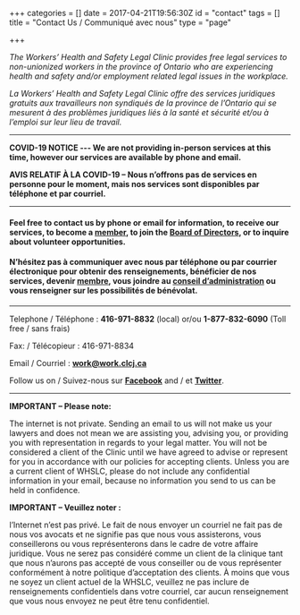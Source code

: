 +++
categories = []
date = 2017-04-21T19:56:30Z
id = "contact"
tags = []
title = "Contact Us / Communiqué avec nous"
type = "page"

+++

_The Workers’ Health and Safety Legal Clinic provides free legal services to non-unionized workers in the province of Ontario who are experiencing health and safety and/or employment related legal issues in the workplace._

_La Workers’ Health and Safety Legal Clinic offre des services juridiques gratuits aux travailleurs non syndiqués de la province de l’Ontario qui se mesurent à des problèmes juridiques liés à la santé et sécurité et/ou à l’emploi sur leur lieu de travail._

***

**COVID-19 NOTICE --- We are not providing in-person services at this time, however our services are available by phone and email.**

**AVIS RELATIF À LA COVID-19 – Nous n’offrons pas de services en personne pour le moment, mais nos services sont disponibles par téléphone et par courriel.**

***

#### Feel free to contact us by phone or email for information, to receive our services, to become a [member](/menu/member/), to join the [Board of Directors](/menu/aboutus/board-of-directors/), or to inquire about volunteer opportunities.

#### N’hésitez pas à communiquer avec nous par téléphone ou par courrier électronique pour obtenir des renseignements, bénéficier de nos services, devenir [membre](/menu/member/), vous joindre au [conseil d’administration](/menu/aboutus/board-of-directors/) ou vous renseigner sur les possibilités de bénévolat.


---

Telephone / Téléphone : **416-971-8832** (local) or/ou **1-877-832-6090** (Toll free / sans frais)

Fax: / Télécopieur : 416-971-8834

Email / Courriel : [**work@work.clcj.ca**](mailto:work@work.clcj.ca)

Follow us on / Suivez-nous sur [**Facebook**](https://www.facebook.com/TWHSLC/) and / et [**Twitter**](https://twitter.com/TWHSLC).

***

**IMPORTANT – Please note:**

The internet is not private. Sending an email to us will not make us your lawyers and does not mean we are assisting you, advising you, or providing you with representation in regards to your legal matter. You will not be considered a client of the Clinic until we have agreed to advise or represent for you in accordance with our policies for accepting clients. Unless you are a current client of WHSLC, please do not include any confidential information in your email, because no information you send to us can be held in confidence.



**IMPORTANT – Veuillez noter :**

l’Internet n’est pas privé. Le fait de nous envoyer un courriel ne fait pas de nous vos avocats et ne signifie pas que nous vous assisterons, vous conseillerons ou vous représenterons dans le cadre de votre affaire juridique. Vous ne serez pas considéré comme un client de la clinique tant que nous n’aurons pas accepté de vous conseiller ou de vous représenter conformément à notre politique d’acceptation des clients. À moins que vous ne soyez un client actuel de la WHSLC, veuillez ne pas inclure de renseignements confidentiels dans votre courriel, car aucun renseignement que vous nous envoyez ne peut être tenu confidentiel.
